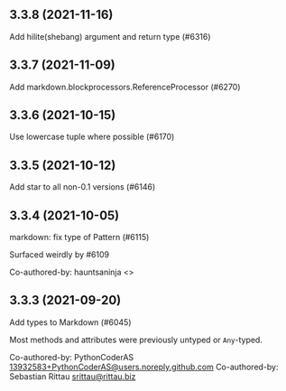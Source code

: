 ## 3.3.8 (2021-11-16)

Add hilite(shebang) argument and return type (#6316)

## 3.3.7 (2021-11-09)

Add markdown.blockprocessors.ReferenceProcessor (#6270)

## 3.3.6 (2021-10-15)

Use lowercase tuple where possible (#6170)

## 3.3.5 (2021-10-12)

Add star to all non-0.1 versions (#6146)

## 3.3.4 (2021-10-05)

markdown: fix type of Pattern (#6115)

Surfaced weirdly by #6109

Co-authored-by: hauntsaninja <>

## 3.3.3 (2021-09-20)

Add types to Markdown (#6045)

Most methods and attributes were previously untyped or `Any`-typed.

Co-authored-by: PythonCoderAS <13932583+PythonCoderAS@users.noreply.github.com>
Co-authored-by: Sebastian Rittau <srittau@rittau.biz>

